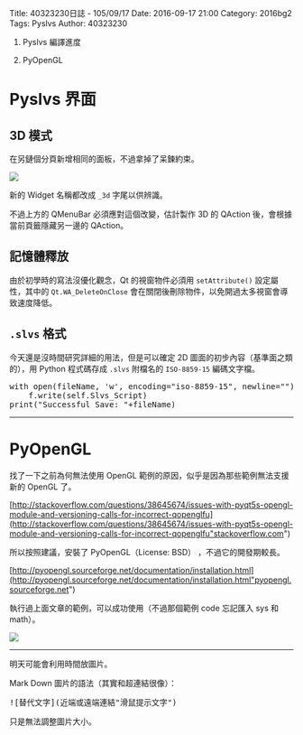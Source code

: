 Title: 40323230日誌 - 105/09/17
Date: 2016-09-17 21:00
Category: 2016bg2
Tags: Pyslvs
Author: 40323230

1. Pyslvs 編譯進度

1. PyOpenGL

<!-- PELICAN_END_SUMMARY -->

Pyslvs 界面
===

3D 模式
---

在另鏈個分頁新增相同的面板，不過拿掉了呆鍊約束。

<img src="http://i.imgur.com/9GEGPzD.png" >

新的 Widget 名稱都改成 `_3d` 字尾以供辨識。

不過上方的 QMenuBar 必須應對這個改變，估計製作 3D 的 QAction 後，會根據當前頁籤隱藏另一邊的 QAction。

記憶體釋放
---

由於初學時的寫法沒優化觀念，Qt 的視窗物件必須用 `setAttribute()` 設定屬性，其中的 `Qt.WA_DeleteOnClose` 會在關閉後刪除物件，以免開過太多視窗會導致速度降低。

`.slvs` 格式
---

今天還是沒時間研究詳細的用法，但是可以確定 2D 圖面的初步內容（基準面之類的），用 Python 程式碼存成 `.slvs` 附檔名的 `ISO-8859-15` 編碼文字檔。

<pre class="brush: python">
with open(fileName, 'w', encoding="iso-8859-15", newline="") as f:
    f.write(self.Slvs_Script)
print("Successful Save: "+fileName)
</pre>

<hr>

PyOpenGL
===

找了一下之前為何無法使用 OpenGL 範例的原因，似乎是因為那些範例無法支援新的 OpenGL 了。

[http://stackoverflow.com/questions/38645674/issues-with-pyqt5s-opengl-module-and-versioning-calls-for-incorrect-qopenglfu](http://stackoverflow.com/questions/38645674/issues-with-pyqt5s-opengl-module-and-versioning-calls-for-incorrect-qopenglfu"stackoverflow.com")

所以按照建議，安裝了 PyOpenGL（License: BSD） ，不過它的開發期較長。

[http://pyopengl.sourceforge.net/documentation/installation.html](http://pyopengl.sourceforge.net/documentation/installation.html"pyopengl.sourceforge.net")

執行過上面文章的範例，可以成功使用（不過那個範例 code 忘記匯入 sys 和 math）。

<img src="http://i.imgur.com/hZf6lu2.png" >

<hr>

明天可能會利用時間放圖片。

Mark Down 圖片的語法（其實和超連結很像）：

<pre>
![替代文字](近端或遠端連結"滑鼠提示文字")
</pre>

只是無法調整圖片大小。